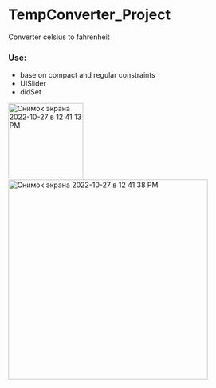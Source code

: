 # TempConverter_Project
Converter celsius to fahrenheit

### Use: 
- base on compact and regular constraints
- UISlider
- didSet

<img width="150" alt="Снимок экрана 2022-10-27 в 12 41 13 PM" src="https://user-images.githubusercontent.com/57324920/198272130-2c1ad6b0-d1bf-47fb-8c89-7eb70bea5b70.png">, <img width="400" alt="Снимок экрана 2022-10-27 в 12 41 38 PM" src="https://user-images.githubusercontent.com/57324920/198272182-95302e27-c373-4bb2-95a5-3008e9a58c84.png">
